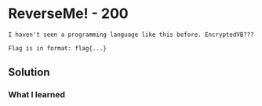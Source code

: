 # ReverseMe! - 200
```
I haven't seen a programming language like this before. EncryptedVB???

Flag is in format: flag{...}
```

## Solution

### What I learned